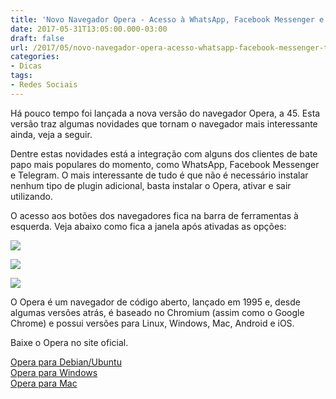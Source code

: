 ```yaml
---
title: 'Novo Navegador Opera - Acesso à WhatsApp, Facebook Messenger e Telegram sem sair do navegador'
date: 2017-05-31T13:05:00.000-03:00
draft: false
url: /2017/05/novo-navegador-opera-acesso-whatsapp-facebook-messenger-telegram.html
categories:
- Dicas
tags: 
- Redes Sociais
---
```


Há pouco tempo foi lançada a nova versão do navegador Opera, a 45. Esta versão traz algumas novidades que tornam o navegador mais interessante ainda, veja a seguir.  
  
Dentre estas novidades está a integração com alguns dos clientes de bate papo mais populares do momento, como WhatsApp, Facebook Messenger e Telegram. O mais interessante de tudo é que não é necessário instalar nenhum tipo de plugin adicional, basta instalar o Opera, ativar e sair utilizando.  
  
O acesso aos botões dos navegadores fica na barra de ferramentas à esquerda. Veja abaixo como fica a janela após ativadas as opções:

[![](https://2.bp.blogspot.com/-uSXyMDutW8k/WRkYr1Oc0JI/AAAAAAAACPg/w2FMGCjrFKQpoOfnAmzWbJCbPfg5ppTRwCLcB/s640/Captura%2Bde%2Btela%2Bde%2B2017-05-14%2B22%253A31%253A12.png)](https://2.bp.blogspot.com/-uSXyMDutW8k/WRkYr1Oc0JI/AAAAAAAACPg/w2FMGCjrFKQpoOfnAmzWbJCbPfg5ppTRwCLcB/s1600/Captura%2Bde%2Btela%2Bde%2B2017-05-14%2B22%253A31%253A12.png)

  
  
[![](https://3.bp.blogspot.com/-qND1GMtjeYw/WStDE3OQXPI/AAAAAAAACQg/hg0SHs_rH6s7NuFpH1WW61Zy-HHLH27xQCLcB/s640/Captura%2Bde%2Btela%2Bde%2B2017-05-28%2B18%253A36%253A06.png)](https://3.bp.blogspot.com/-qND1GMtjeYw/WStDE3OQXPI/AAAAAAAACQg/hg0SHs_rH6s7NuFpH1WW61Zy-HHLH27xQCLcB/s1600/Captura%2Bde%2Btela%2Bde%2B2017-05-28%2B18%253A36%253A06.png)  
  
[![](https://1.bp.blogspot.com/-BeNTbERmCv8/WStDEqG0b3I/AAAAAAAACQc/JlFUqZQFa_MxGUhL3C8IbIiAY96PjOHuwCLcB/s640/Captura%2Bde%2Btela%2Bde%2B2017-05-28%2B18%253A36%253A18.png)](https://1.bp.blogspot.com/-BeNTbERmCv8/WStDEqG0b3I/AAAAAAAACQc/JlFUqZQFa_MxGUhL3C8IbIiAY96PjOHuwCLcB/s1600/Captura%2Bde%2Btela%2Bde%2B2017-05-28%2B18%253A36%253A18.png)  
  

O Opera é um navegador de código aberto, lançado em 1995 e, desde algumas versões atrás, é baseado no Chromium (assim como o Google Chrome) e possui versões para Linux, Windows, Mac, Android e iOS.  
  
Baixe o Opera no site oficial.  
  
[Opera para Debian/Ubuntu](http://www.opera.com/download/get/?partner=www&opsys=Linux)  
[Opera para Windows](http://www.opera.com/computer/thanks?ni=stable&os=windows)  
[Opera para Mac](http://www.opera.com/computer/thanks?ni=stable&os=mac)
